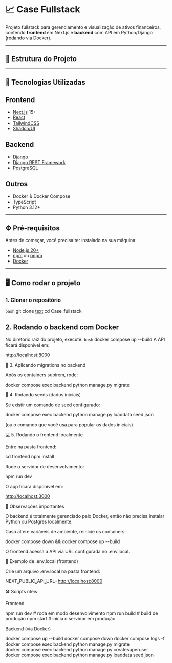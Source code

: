# 📈 Case Fullstack

Projeto fullstack para gerenciamento e visualização de ativos financeiros, contendo **frontend** em Next.js e **backend** com API em Python/Django (rodando via Docker).

---

## 📂 Estrutura do Projeto

---

## 🚀 Tecnologias Utilizadas

## **Frontend**

- [Next.js](https://nextjs.org/) 15+
- [React](https://react.dev/)
- [TailwindCSS](https://tailwindcss.com/)
- [Shadcn/UI](https://ui.shadcn.com/)

## **Backend**

- [Django](https://www.djangoproject.com/)
- [Django REST Framework](https://www.django-rest-framework.org/)
- [PostgreSQL](https://www.postgresql.org/)

## **Outros**

- Docker & Docker Compose
- TypeScript
- Python 3.12+

---

## ⚙️ Pré-requisitos

Antes de começar, você precisa ter instalado na sua máquina:

- [Node.js 20+](https://nodejs.org/)
- [npm](https://www.npmjs.com/) ou [pnpm](https://pnpm.io/)
- [Docker](https://www.docker.com/)

---

## 🖥️ Como rodar o projeto

### **1. Clonar o repositório**

```bash```
git clone [text](https://github.com/thalessombra/Case_fullstack)
cd Case_fullstack

## 2. Rodando o backend com Docker

No diretório raiz do projeto, execute:
```bash```
docker compose up --build
A API ficará disponível em:

<http://localhost:8000>

📜 3. Aplicando migrations no backend

Após os containers subirem, rode:

docker compose exec backend python manage.py migrate

🌱 4. Rodando seeds (dados iniciais)

Se existir um comando de seed configurado:

docker compose exec backend python manage.py loaddata seed.json

(ou o comando que você usa para popular os dados iniciais)

💻 5. Rodando o frontend localmente

Entre na pasta frontend:

cd frontend
npm install

Rode o servidor de desenvolvimento:

npm run dev

O app ficará disponível em:

<http://localhost:3000>

📌 Observações importantes

O backend é totalmente gerenciado pelo Docker, então não precisa instalar Python ou Postgres localmente.

Caso altere variáveis de ambiente, reinicie os containers:

docker compose down && docker compose up --build

O frontend acessa a API via URL configurada no .env.local.

🔑 Exemplo de .env.local (frontend)

Crie um arquivo .env.local na pasta frontend:

NEXT_PUBLIC_API_URL=<http://localhost:8000>

🛠️ Scripts úteis

Frontend

npm run dev     # roda em modo desenvolvimento
npm run build   # build de produção
npm start       # inicia o servidor em produção

Backend (via Docker)

docker compose up --build
docker compose down
docker compose logs -f
docker compose exec backend python manage.py migrate  
docker compose exec backend python manage.py createsuperuser  
docker compose exec backend python manage.py loaddata seed.json
